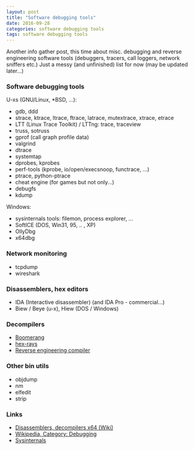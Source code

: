```yaml
---
layout: post
title: "Software debugging tools"
date: 2016-09-28
categories: software debugging tools
tags: software debugging tools
---
```

Another info gather post, this time about misc. debugging and reverse engineering
software tools (debuggers, tracers, call loggers, network sniffers etc.)
Just a messy (and unfinished) list for now (may be updated later...)

### Software debugging tools

U-xs (GNU/Linux, *BSD, ...):

- gdb, ddd
- strace, ktrace, ltrace, ftrace, latrace, mutextrace, xtrace, etrace
- LTT (Linux Trace Toolkit) / LTTng: trace, traceview
- truss, sotruss
- gprof (call graph profile data)
- valgrind
- dtrace
- systemtap
- dprobes, kprobes
- perf-tools (kprobe, io/open/execsnoop, functrace, ...)
- ptrace, python-ptrace
- cheat engine (for games but not only...)
- debugfs
- kdump


Windows:

- sysinternals tools: filemon, process explorer, ...
- SoftICE (DOS, Win31, 95, .. , XP)
- OllyDbg
- x64dbg

### Network monitoring
- tcpdump
- wireshark

### Disassemblers, hex editors
- IDA (Interactive disassembler) (and IDA Pro - commercial...)
- Biew / Beye (u-x), Hiew (DOS / Windows)

### Decompilers
- [Boomerang][5.1.]
- [hex-rays][5.2.]
- [Reverse engineering compiler][5.3.]

### Other bin utils
- objdump
- nm
- elfedit
- strip

### Links
- [Disassemblers, decompilers x64 (Wiki)][1.]
- [Wikipedia, Category: Debugging][2.]
- [Sysinternals][6.]

[1.]: https://en.wikibooks.org/wiki/X86_Disassembly/Disassemblers_and_Decompilers
[2.]: https://en.wikipedia.org/wiki/Category:Debugging
[6.]: https://technet.microsoft.com/en-us/sysinternals/bb545021.aspx

[5.1.]: http://boomerang.sourceforge.net/
[5.2.]: https://www.hex-rays.com/products/decompiler/
[5.3.]: http://www.backerstreet.com/rec/rec.htm

